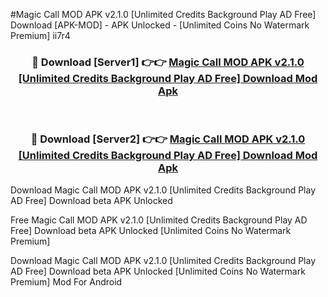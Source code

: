 #Magic Call MOD APK v2.1.0 [Unlimited Credits Background Play AD Free] Download [APK-MOD] - APK Unlocked - [Unlimited Coins No Watermark Premium] ii7r4



<div align="center">

<h3>🔴 Download [Server1] 👉👉 <a href="https://momento.my/?title=Magic_Call_MOD_APK_v2.1.0_[Unlimited_Credits_Background_Play_AD_Free]_Download">Magic Call MOD APK v2.1.0 [Unlimited Credits Background Play AD Free] Download Mod Apk</a></h3><br>

<h3>🔴 Download [Server2] 👉👉 <a href="https://momento.my/?title=Magic_Call_MOD_APK_v2.1.0_[Unlimited_Credits_Background_Play_AD_Free]_Download">Magic Call MOD APK v2.1.0 [Unlimited Credits Background Play AD Free] Download Mod Apk</a></h3>
</div>



Download Magic Call MOD APK v2.1.0 [Unlimited Credits Background Play AD Free] Download beta APK Unlocked

Free Magic Call MOD APK v2.1.0 [Unlimited Credits Background Play AD Free] Download beta APK Unlocked [Unlimited Coins No Watermark Premium]

Download Magic Call MOD APK v2.1.0 [Unlimited Credits Background Play AD Free] Download beta APK Unlocked [Unlimited Coins No Watermark Premium] Mod For Android
